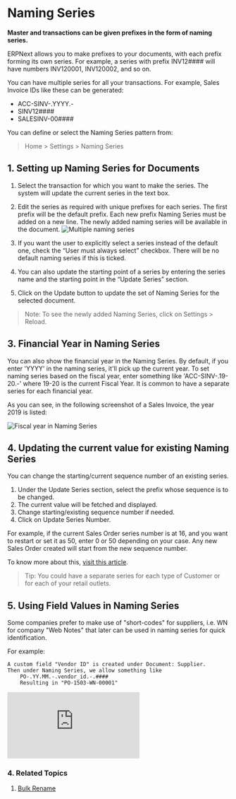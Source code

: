 <!-- add-breadcrumbs -->
# Naming Series

**Master and transactions can be given prefixes in the form of naming series.**

ERPNext allows you to make prefixes to your documents, with each prefix
forming its own series. For example, a series with prefix INV12#### will have
numbers INV120001, INV120002, and so on.

You can have multiple series for all your transactions. For example, Sales Invoice IDs like these can be generated:

* ACC-SINV-.YYYY.-
* SINV12####
* SALESINV-00####

You can define or select the Naming Series pattern from:

> Home > Settings > Naming Series

## 1. Setting up Naming Series for Documents

1. Select the transaction for which you want to make the series. The system will update the current series in the text box.
2. Edit the series as required with unique prefixes for each series.
  The first prefix will be the default prefix. Each new prefix Naming Series must be added on a new line. The newly added naming series will be available in the document.
  ![Multiple naming series](/docs/assets/img/setup/settings/multiple-naming-series.gif)
  
3. If you want the user to explicitly select a series instead of the default one, check the “User must always select” checkbox.
  There will be no default naming series if this is ticked.

1. You can also update the starting point of a series by entering the series name and the starting point in the “Update Series” section.

1. Click on the Update button to update the set of Naming Series for the selected document.

> Note: To see the newly added Naming Series, click on Settings > Reload.

## 3. Financial Year in Naming Series
You can also show the financial year in the Naming Series. By default, if you enter 'YYYY' in the naming series, it'll pick up the current year. To set naming series based on the fiscal year, enter something like 'ACC-SINV-.19-20.-' where 19-20 is the current Fiscal Year. It is common to have a separate series for each financial year. 

As you can see, in the following screenshot of a Sales Invoice, the year 2019 is listed:

![Fiscal year in Naming Series](/docs/assets/img/setup/settings/year-naming-series.png)


## 4. Updating the current value for existing Naming Series

You can change the starting/current sequence number of an existing series.

1. Under the Update Series section, select the prefix whose sequence is to be changed.
1. The current value will be fetched and displayed.
1. Change starting/existing sequence number if needed.
1. Click on Update Series Number.

For example, if the current Sales Order series number is at 16, and you want to restart or set it as 50, enter 0 or 50 depending on your case. Any new Sales Order created will start from the new sequence number.

To know more about this, [visit this article](/docs/user/manual/en/setting-up/articles/naming-series-current-value).

> Tip: You could have a separate series for each type of Customer or for
each of your retail outlets.

## 5. Using Field Values in Naming Series

Some companies prefer to make use of "short-codes" for suppliers, i.e. WN for company "Web Notes" that later can be used in naming series for quick identification.
 
For example:

    A custom field "Vendor ID" is created under Document: Supplier.
    Then under Naming Series, we allow something like
        PO-.YY.MM.-.vendor_id.-.####
        Resulting in "PO-1503-WN-00001"

<div>
  <div class='embed-container'>
    <iframe src='https://www.youtube.com/embed//IGyISSfI1qU' frameborder='0' allowfullscreen>
    </iframe>
  </div>
</div>

### 4. Related Topics
1. [Bulk Rename](/docs/user/manual/en/setting-up/data-and-privacy/bulk-rename)
